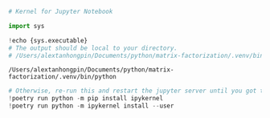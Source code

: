 ```python
# Kernel for Jupyter Notebook

import sys

!echo {sys.executable}
# The output should be local to your directory.
# /Users/alextanhongpin/Documents/python/matrix-factorization/.venv/bin/python

```

    /Users/alextanhongpin/Documents/python/matrix-factorization/.venv/bin/python



```python
# Otherwise, re-run this and restart the jupyter server until you got the correct path.
!poetry run python -m pip install ipykernel
!poetry run python -m ipykernel install --user
```
